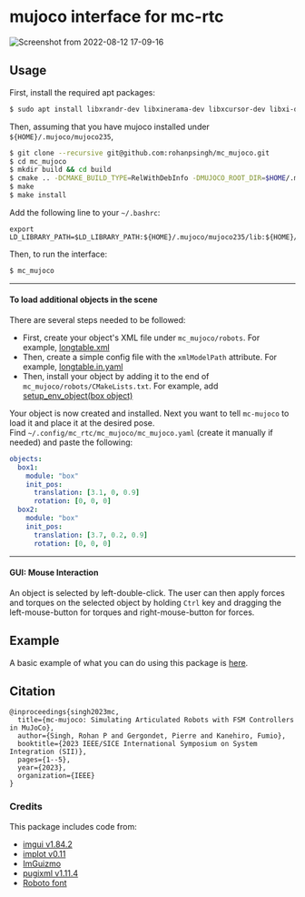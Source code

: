 # mujoco interface for mc-rtc
![Screenshot from 2022-08-12 17-09-16](https://user-images.githubusercontent.com/16384313/188832982-1a1263e4-ce33-4dc7-804a-589d151670b3.png)


## Usage
First, install the required apt packages:
```sh
$ sudo apt install libxrandr-dev libxinerama-dev libxcursor-dev libxi-dev libglew-dev
```

Then, assuming that you have mujoco installed under `${HOME}/.mujoco/mujoco235`,
```sh
$ git clone --recursive git@github.com:rohanpsingh/mc_mujoco.git
$ cd mc_mujoco
$ mkdir build && cd build
$ cmake .. -DCMAKE_BUILD_TYPE=RelWithDebInfo -DMUJOCO_ROOT_DIR=$HOME/.mujoco/mujoco235
$ make
$ make install
```
Add the following line to your `~/.bashrc`:
```
export LD_LIBRARY_PATH=$LD_LIBRARY_PATH:${HOME}/.mujoco/mujoco235/lib:${HOME}/.mujoco/mujoco235/bin
```
Then, to run the interface:
```sh
$ mc_mujoco
```
---

#### To load additional objects in the scene
There are several steps needed to be followed:
- First, create your object's XML file under `mc_mujoco/robots`. For example, [longtable.xml](robots/longtable.xml)
- Then, create a simple config file with the `xmlModelPath` attribute. For example, [longtable.in.yaml](robots/longtable.in.yaml)
- Then, install your object by adding it to the end of `mc_mujoco/robots/CMakeLists.txt`. For example, add [setup_env_object(box object)](robots/CMakeLists.txt#L15)  

Your object is now created and installed. Next you want to tell `mc-mujoco` to load it and place it at the desired pose.  
Find `~/.config/mc_rtc/mc_mujoco/mc_mujoco.yaml` (create it manually if needed) and paste the following:
```yaml
objects:
  box1:
    module: "box"
    init_pos:
      translation: [3.1, 0, 0.9]
      rotation: [0, 0, 0]
  box2:
    module: "box"
    init_pos:
      translation: [3.7, 0.2, 0.9]
      rotation: [0, 0, 0]
```
---

#### GUI: Mouse Interaction

An object is selected by left-double-click. The user can then apply forces and torques on the selected object by holding `Ctrl` key and dragging the left-mouse-button for torques and right-mouse-button for forces.

## Example

A basic example of what you can do using this package is [here](https://github.com/rohanpsingh/grasp-fsm-sample-controller).

## Citation
```
@inproceedings{singh2023mc,
  title={mc-mujoco: Simulating Articulated Robots with FSM Controllers in MuJoCo},
  author={Singh, Rohan P and Gergondet, Pierre and Kanehiro, Fumio},
  booktitle={2023 IEEE/SICE International Symposium on System Integration (SII)},
  pages={1--5},
  year={2023},
  organization={IEEE}
}
```

### Credits

This package includes code from:
- [imgui v1.84.2](https://github.com/ocornut/imgui/)
- [implot v0.11](https://github.com/epezent/implot)
- [ImGuizmo](https://github.com/CedricGuillemet/ImGuizmo)
- [pugixml v1.11.4](https://github.com/zeux/pugixml)
- [Roboto font](https://github.com/googlefonts/roboto)
